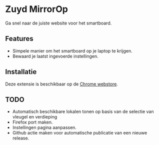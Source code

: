 # Zuyd MirrorOp

Ga snel naar de juiste website voor het smartboard.

## Features

- Simpele manier om het smartboard op je laptop te krijgen.
- Bewaard je laatst ingevoerde instellingen.

## Installatie

Deze extensie is beschikbaar op de [Chrome webstore](https://chrome.google.com/webstore/detail/zuydop/cjnhfanldejdcbepeobokiciojhbbgmk).

## TODO

- Automatisch beschikbare lokalen tonen op basis van de selectie van vleugel en verdieping
- Firefox port maken.
- Instellingen pagina aanpassen.
- Github actie maken voor automatische publicatie van een nieuwe release.
